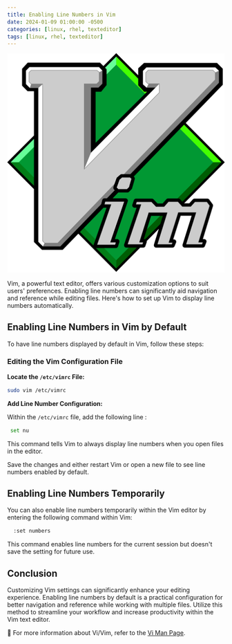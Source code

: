 ```yaml
---
title: Enabling Line Numbers in Vim
date: 2024-01-09 01:00:00 -0500
categories: [linux, rhel, texteditor]
tags: [linux, rhel, texteditor]
---
```


![Enabling Line Numbers in Vim](/assets/img/posts/2024/enabling_vim_line_numbers/enabling_vim_line_numbers.png)


Vim, a powerful text editor, offers various customization options to suit users' preferences. Enabling line numbers can significantly aid navigation and reference while editing files. Here's how to set up Vim to display line numbers automatically.

## Enabling Line Numbers in Vim by Default

To have line numbers displayed by default in Vim, follow these steps:

### Editing the Vim Configuration File

**Locate the `/etc/vimrc` File:**
   ```bash
   sudo vim /etc/vimrc
   ```
**Add Line Number Configuration:**

Within the `/etc/vimrc` file, add the following line : 

   ```bash
    set nu
```
This command tells Vim to always display line numbers when you open files in the editor.

Save the changes and either restart Vim or open a new file to see line numbers enabled by default.


## Enabling Line Numbers Temporarily

You can also enable line numbers temporarily within the Vim editor by entering the following command within Vim:
  ```bash
    :set numbers
```

This command enables line numbers for the current session but doesn't save the setting for future use.


## Conclusion

Customizing Vim settings can significantly enhance your editing experience. Enabling line numbers by default is a practical configuration for better navigation and reference while working with multiple files. Utilize this method to streamline your workflow and increase productivity within the Vim text editor.


📝 For more information about Vi/Vim, refer to the  [Vi Man Page](https://linux.die.net/man/1/vi).


